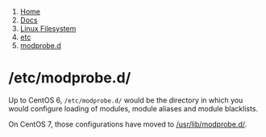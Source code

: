 <!-- -
Title: /etc/modprobe.d/
First Published: 2014-07-12
- -->

<ol class="breadcrumb" itemprop="breadcrumb">
    <li><a href="/">Home</a></li>
    <li><a href="/docs/">Docs</a></li>
    <li><a href="/docs/lfs/">Linux Filesystem</a></li>
    <li><a href="/docs/lfs/etc/">etc</a></li>
    <li><a href="/docs/lfs/etc/modprobe.d/">modprobe.d</a></li>
</ol>

/etc/modprobe.d/
================

Up to CentOS 6, `/etc/modprobe.d/` would be the directory in which you would 
configure loading of modules, module aliases and module blacklists.

On CentOS 7, those configurations have moved to [/usr/lib/modprobe.d/](/docs/lfs/usr/lib/modprobe.d/).
